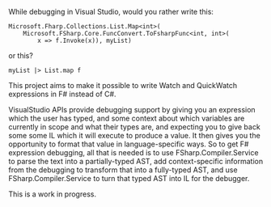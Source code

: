 While debugging in Visual Studio, would you rather write this:

```
Microsoft.Fharp.Collections.List.Map<int>(
    Microsoft.FSharp.Core.FuncConvert.ToFsharpFunc<int, int>(
        x => f.Invoke(x)), myList)
```

or this?

```
myList |> List.map f
```

This project aims to make it possible to write Watch and QuickWatch expressions
in F# instead of C#.

VisualStudio APIs provide debugging support by giving you an expression which 
the user has typed, and some context about which variables are currently in 
scope and what their types are, and expecting you to give back some some IL
which it will execute to produce a value. It then gives you the opportunity
to format that value in language-specific ways. So to get F# expression 
debugging, all that is needed is to use FSharp.Compiler.Service to parse the
text into a partially-typed AST, add context-specific information from the 
debugging to transform that into a fully-typed AST, and use 
FSharp.Compiler.Service to turn that typed AST into IL for the debugger.

This is a work in progress.

